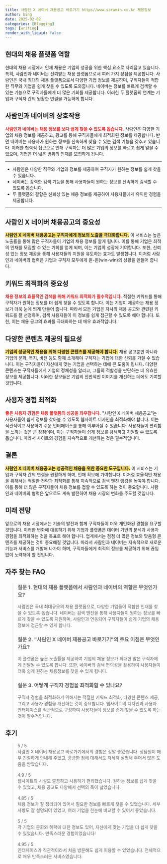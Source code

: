 ```yaml
---
title: 사람인 X 네이버 채용공고 바로가기 https//www.saramin.co.kr 채용정보
author: bing
date: 2025-02-02
categories: [Blogging]
tags: [writing]
render_with_liquid: false
---
```



<h2 id='현대의 채용 플랫폼 역할'>현대의 채용 플랫폼 역할</h2>

<p>현대의 채용 시장에서 인재 채용은 기업의 성공을 위한 핵심 요소로 자리잡고 있습니다. 특히, 사람인과 네이버는 신뢰받는 채용 플랫폼으로서 여러 가지 장점을 제공합니다. 사람인은 국내 최대의 채용 플랫폼으로서 다양한 기업 정보를 제공하며, 구직자들이 적합한 직무와 기업을 쉽게 찾을 수 있도록 도와줍니다. 네이버는 정보를 빠르게 검색할 수 있는 기능으로 구직자들에게 더 많은 기회를 제공합니다. 이러한 두 플랫폼의 연계는 기업과 구직자 간의 원활한 연결을 가능하게 합니다.</p>

<h2 id='사람인과 네이버의 상호작용'>사람인과 네이버의 상호작용</h2>

<p><b><span style="color: #ee2323;">사람인과 네이버는 채용 정보를 보다 쉽게 찾을 수 있도록 돕습니다.</span></b> 사람인은 다양한 기업의 채용 정보를 제공하고, 광고를 통해 구직자들에게 최적화된 정보를 제공합니다. 반면 네이버는 사용자가 원하는 정보를 신속하게 찾을 수 있는 검색 기능을 갖추고 있습니다. 이러한 협력적 접근으로 인해 구직자는 더 많은 기업의 정보를 빠르고 쉽게 얻을 수 있으며, 기업은 더 넓은 범위의 인재를 모집하게 됩니다.</p>

<hr />

<ul>
    <li>사람인은 다양한 직무와 기업의 정보를 제공하여 구직자가 원하는 정보를 쉽게 찾을 수 있습니다.</li>
    <li>네이버는 강력한 검색 기능을 통해 사용자들이 원하는 정보를 신속하게 검색할 수 있도록 돕습니다.</li>
    <li>두 플랫폼의 결합은 신뢰성 있는 채용 정보를 제공하여 사용자들에게 유익한 경험을 제공합니다.</li>
</ul>

<hr />

<h2 id='사람인 X 네이버 채용공고의 중요성'>사람인 X 네이버 채용공고의 중요성</h2>

<p><b><span style="background-color: #ffe066;">사람인 X 네이버 채용공고는 구직자에게 정보의 노출을 극대화합니다.</span></b> 이 서비스는 높은 노출률을 통해 많은 구직자들이 기업의 채용 정보를 알게 됩니다. 이를 통해 기업은 최적의 인재를 모집할 수 있는 기회를 얻게 되며, 이는 기업의 성장에 기여합니다. 또한, 신뢰성 있는 정보 제공을 통해 사용자들의 지원을 유도하는 효과도 발생합니다. 이처럼 사람인과 네이버의 협력은 기업과 구직자 모두에게 윈-윈(win-win)의 상황을 만들어 줍니다.</p>

<h2 id='키워드 최적화의 중요성'>키워드 최적화의 중요성</h2>

<p><b><span style="color: #ee2323;">채용 정보의 효율적인 검색을 위해 키워드 최적화가 필수적입니다.</span></b> 적절한 키워드를 통해 구직자가 원하는 정보를 더 쉽게 찾을 수 있도록 합니다. 이는 기업이 제공하는 채용 정보가 더욱 눈에 띄게 만들어 줍니다. 따라서 모든 기업은 자사의 채용 공고와 관련된 키워드를 잘 선정하여, 검색 사용자들이 이 정보를 쉽게 접근할 수 있도록 해야 합니다. 또한, 이는 채용 공고의 효과를 극대화하는 데 매우 효과적입니다.</p>

<h2 id='다양한 콘텐츠 제공의 필요성'>다양한 콘텐츠 제공의 필요성</h2>

<p><b><span style="background-color: #ffe066;">기업의 성공적인 채용을 위해 다양한 콘텐츠를 제공해야 합니다.</span></b> 채용 공고뿐만 아니라 기업의 문화, 복지, 비전 등도 함께 소개해야 구직자는 기업에 대한 신뢰를 가질 수 있습니다. 이는 구직자들이 자신에게 맞는 기업을 선택하는 데에 큰 도움이 됩니다. 다양한 콘텐츠는 구직자들에게 기업의 정체성을 알리고, 그들의 적합성을 판단하는 데 유효한 정보를 제공합니다. 이러한 정보들은 기업의 전반적인 이미지를 개선하는 데에도 기여할 것입니다.</p>

<h2 id='사용자 경험 최적화'>사용자 경험 최적화</h2>

<p><b><span style="color: #ee2323;">좋은 사용자 경험은 채용 플랫폼의 성공을 좌우합니다.</span></b> "사람인 X 네이버 채용공고"는 사용자들이 쉽게 정보를 찾아볼 수 있도록 웹사이트 디자인을 최적화해야 합니다. 이는 직관적이고 사용하기 쉬운 인터페이스를 통해 이루어질 수 있습니다. 사용자들이 편리함을 느끼는 것은 큰 장점이며, 이는 구직자들이 쉽게 정보를 탐색하고 지원할 수 있도록 돕습니다. 따라서 사이트의 경험을 지속적으로 개선하는 것은 필수적입니다.</p>

<h2 id='결론'>결론</h2>

<p><b><span style="background-color: #ffe066;">사람인 X 네이버 채용공고는 성공적인 채용을 위한 중요한 도구입니다.</span></b> 이 서비스는 기업과 구직자 간의 연결을 원활하게 하며, 인재 확보에 기여합니다. 이처럼 효율적인 채용을 위해서는 적절한 전략과 최적화를 통해 지속적으로 검색 엔진 랭킹을 높여야 합니다. 이를 통해 더 많은 구직자들이 채용 정보를 접할 수 있도록 하는 것이 중요합니다. 사람인과 네이버의 협력은 앞으로도 계속 발전하여 채용 시장의 변화를 주도할 것입니다.</p>

<h2 id='미래 전망'>미래 전망</h2>

<p>앞으로의 채용 시장에서는 기술의 발전과 함께 구직자들이 더욱 개인화된 경험을 요구할 것입니다. 이러한 변화에 대응하기 위해 기업과 플랫폼은 데이터 기반의 분석과 사용자 경험을 최적화하는 것을 목표로 해야 합니다. 업계에서는 점점 더 많은 정보와 맞춤형 콘텐츠를 제공하는 것이 중요해질 것입니다. 따라서 사람인과 네이버는 지속적으로 새로운 기능과 서비스를 개발해 나가야 하며, 구직자들에게 최적의 정보를 제공하기 위해 끊임없이 노력해야 할 것입니다.</p>


<h2 id='자주_찾는_FAQ'>자주 찾는 FAQ</h2>
<div itemscope="" itemtype="https://schema.org/FAQPage"> 
<blockquote> 
<div itemscope="" itemprop="mainEntity" itemtype="https://schema.org/Question"> 
<h3 itemprop="name">질문 1. 현대의 채용 플랫폼에서 사람인과 네이버의 역할은 무엇인가요?</h3> 
<div itemscope="" itemprop="acceptedAnswer" itemtype="https://schema.org/Answer"> 
<span itemprop="text"> 
<p>사람인은 국내 최대규모의 채용 플랫폼으로, 다양한 기업들이 적합한 인재를 찾을 수 있도록 돕습니다. 네이버는 검색 엔진을 통해 사용자들이 원하는 정보를 빠르게 찾을 수 있도록 지원하며, 사람인과 연동되어 구직자들이 쉽게 기업의 채용정보에 접근할 수 있게 합니다.</p> 
</span> 
</div> 
</div> 
<div itemscope="" itemprop="mainEntity" itemtype="https://schema.org/Question"> 
<h3 itemprop="name">질문 2. "사람인 X 네이버 채용공고 바로가기"의 주요 이점은 무엇인가요?</h3> 
<div itemscope="" itemprop="acceptedAnswer" itemtype="https://schema.org/Answer"> 
<span itemprop="text"> 
<p>이 플랫폼은 높은 노출률을 제공하여 기업의 채용 정보가 최대한 많은 구직자에게 전달될 수 있도록 합니다. 또한, 네이버의 검색 편의성을 활용하여 사용자들이 더욱 쉽게 원하는 채용정보를 찾을 수 있게 됩니다.</p> 
</span> 
</div> 
</div> 
<div itemscope="" itemprop="mainEntity" itemtype="https://schema.org/Question"> 
<h3 itemprop="name">질문 3. 어떻게 구직자 경험을 최적화할 수 있나요?</h3> 
<div itemscope="" itemprop="acceptedAnswer" itemtype="https://schema.org/Answer"> 
<span itemprop="text"> 
<p>구직자 경험을 최적화하기 위해서는 적절한 키워드 최적화, 다양한 콘텐츠 제공, 그리고 사용자 경험을 개선하는 것이 중요합니다. 웹사이트의 디자인과 사용자 인터페이스를 직관적으로 구성하여 사용자들이 정보를 쉽게 찾을 수 있도록 하는 것이 필수적입니다.</p> 
</span> 
</div> 
</div> 
</blockquote> 
</div>
<h2 id='후기'>후기</h2>
<div itemscope itemtype="https://schema.org/Product">
  <blockquote>
  <div itemprop="review" itemscope itemtype="https://schema.org/Review">
      <div itemprop="reviewRating" itemscope itemtype="https://schema.org/Rating"> <span itemprop="ratingValue">5</span> / <span itemprop="bestRating">5</span> </div>
      <span itemprop="reviewBody">사람인 X 네이버 채용공고 바로가기에서의 경험은 정말 좋았습니다. 상담원이 매우 친절하게 안내해 주었고, 궁금한 점에 대해서도 자세히 설명해 주어서 많은 도움을 받았습니다.</span>
  </div>
  <br>
  <div itemprop="review" itemscope itemtype="https://schema.org/Review">
      <div itemprop="reviewRating" itemscope itemtype="https://schema.org/Rating"> <span itemprop="ratingValue">4.9</span> / <span itemprop="bestRating">5</span> </div>
      <span itemprop="reviewBody">웹사이트의 시설도 깔끔하고 사용하기 편리했습니다. 원하는 정보를 쉽게 찾을 수 있었고, 채용 공고도 다양해서 선택의 폭이 넓었습니다.</span>
  </div>
  <br>
  <div itemprop="review" itemscope itemtype="https://schema.org/Review">
      <div itemprop="reviewRating" itemscope itemtype="https://schema.org/Rating"> <span itemprop="ratingValue">4.85</span> / <span itemprop="bestRating">5</span> </div>
      <span itemprop="reviewBody">채용 정보가 잘 정리되어 있어서 필요한 정보를 빠르게 찾을 수 있었습니다. 세부사항도 잘 설명되어 있었고, 여러 기업을 한눈에 비교할 수 있어서 좋았습니다.</span>
  </div>
  <br>
  <div itemprop="review" itemscope itemtype="https://schema.org/Review">
      <div itemprop="reviewRating" itemscope itemtype="https://schema.org/Rating"> <span itemprop="ratingValue">5</span> / <span itemprop="bestRating">5</span> </div>
      <span itemprop="reviewBody">각 기업의 문화와 혜택에 대한 정보도 있어, 자신에게 맞는 기업을 더 쉽게 찾을 수 있었습니다. 만족스러운 경험이었습니다!</span>
  </div>
  <br>
  <div itemprop="review" itemscope itemtype="https://schema.org/Review">
      <div itemprop="reviewRating" itemscope itemtype="https://schema.org/Rating"> <span itemprop="ratingValue">4.95</span> / <span itemprop="bestRating">5</span> </div>
      <span itemprop="reviewBody">인터페이스가 직관적이라서 처음 방문해도 쉽게 이용할 수 있었습니다. 전체적으로 매우 만족스러운 서비스였습니다.</span>
  </div>
  </blockquote>
</div>
